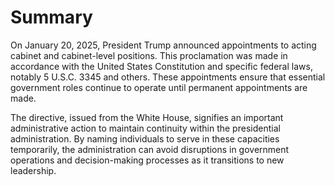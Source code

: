 # Summary

On January 20, 2025, President Trump announced appointments to acting cabinet and cabinet-level positions. This proclamation was made in accordance with the United States Constitution and specific federal laws, notably 5 U.S.C. 3345 and others. These appointments ensure that essential government roles continue to operate until permanent appointments are made.

The directive, issued from the White House, signifies an important administrative action to maintain continuity within the presidential administration. By naming individuals to serve in these capacities temporarily, the administration can avoid disruptions in government operations and decision-making processes as it transitions to new leadership.